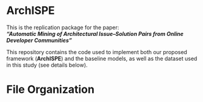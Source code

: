 # ArchISPE

This is the replication package for the paper:  
**_“Automatic Mining of Architectural Issue–Solution Pairs from Online Developer Communities”_**

This repository contains the code used to implement both our proposed framework (**ArchISPE**) and the baseline models, as well as the dataset used in this study (see details below).


# File Organization
